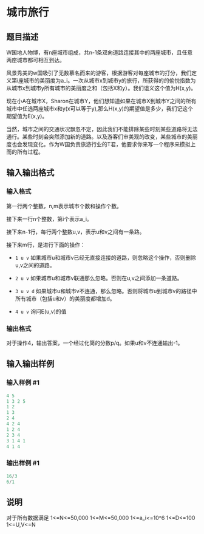 # 城市旅行

## 题目描述

W国地人物博，有n座城市组成，共n-1条双向道路连接其中的两座城市，且任意两座城市都可相互到达。

风景秀美的w国吸引了无数慕名而来的游客，根据游客对每座城市的打分，我们定义第i座城市的美丽度为a_i。一次从城市x到城市y的旅行，所获得的的偷悦指数为从城市x到城市y所有城市的美丽度之和（包括X和y）。我们诅义这个值为H(x,y)。

现在小A在城市X，Sharon在城市Y，他们想知道如果在城市X到城市Y之间的所有城市中任选两座城市x和y(x可以等于y),那么H(x,y)的期望值是多少，我们记这个期望值为E(x,y)。

当然，城市之间的交通状况飘忽不定，因此我们不能排除某些时刻某些道路将无法通行。某些时刻会突然添加新的道路。以及游客们审美观的改变，某些城市的美丽度也会发现变化。作为W国负责旅游行业的T君，他要求你来写一个程序来模拟上而的所有过程。

## 输入输出格式

### 输入格式

第一行两个整数，n,m表示城市个数和操作个数。

接下来一行n个整数，第i个表示a_i。

接下来n-1行，每行两个整数u,v，表示u和v之间有一条路。

接下来m行，是进行下面的操作：

- `1 u v` 如果城市u和城市v已经无直接连接的道路，则忽略这个操作，否则删除u,v之间的道路。

- `2 u v` 如果城市u和城市v联通那么忽略。否则在u,v之间添加一条道路。

- `3 u v d` 如果城市u和城市v不连通，那么忽略。否则将城市u到城市v的路径中所有城市（包括u和v）的美丽度都增加d。

- `4 u v` 询问E(u,v)的值

### 输出格式

对于操作4，输出答案，一个经过化简的分数p/q。如果u和v不连通输出-1。

## 输入输出样例

### 输入样例 #1

```cpp
4 5
1 3 2 5
1 2
1 3
2 4
4 2 4
1 2 4
2 3 4
3 1 4 1
4 1 4
```


### 输出样例 #1

```cpp
16/3
6/1
```


## 说明

对于所有数据满足 1<=N<=50,000 1<=M<=50,000 1<=a_i<=10^6 1<=D<=100 1<=U,V<=N

